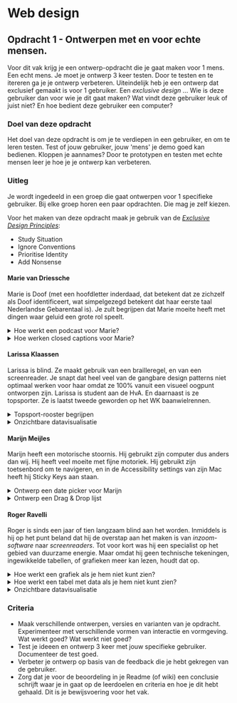 # Web design
## Opdracht 1 - Ontwerpen met en voor echte mensen.


Voor dit vak krijg je een ontwerp-opdracht die je gaat maken voor 1 mens. Een echt mens. Je moet je ontwerp 3 keer testen. Door te testen en te itereren ga je je ontwerp verbeteren. Uiteindelijk heb je een ontwerp dat exclusief gemaakt is voor 1 gebruiker. Een _exclusive design_ ... Wie is deze gebruiker dan voor wie je dit gaat maken? Wat vindt deze gebruiker leuk of juist niet? En hoe bedient deze gebruiker een computer?



### Doel van deze opdracht
Het doel van deze opdracht is om je te verdiepen in een gebruiker, en om te leren testen. Test of jouw gebruiker, jouw 'mens' je demo goed kan bedienen. Kloppen je aannames? Door te prototypen en testen met echte mensen leer je hoe je je ontwerp kan verbeteren.


### Uitleg
Je wordt ingedeeld in een groep die gaat ontwerpen voor 1 specifieke gebruiker. Bij elke groep horen een paar opdrachten. Die mag je zelf kiezen.

Voor het maken van deze opdracht maak je gebruik van de [_Exclusive Design Principles_](https://exclusive-design.vasilis.nl):

- Study Situation
- Ignore Conventions
- Prioritise Identity
- Add Nonsense


#### Marie van Driessche

Marie is Doof (met een hoofdletter inderdaad, dat betekent dat ze zichzelf als Doof identificeert, wat simpelgezegd betekent dat haar eerste taal Nederlandse Gebarentaal is). Je zult begrijpen dat Marie moeite heeft met dingen waar geluid een grote rol speelt.

<details>
<summary>Hoe werkt een podcast voor Marie?</summary>
<p>In een transcriptie gaat natuurlijk nogal wat nuance verloren. Maak een oplossing die minimaal net zo prettig is voor iemand die niet kan luisteren als voor iemand die wel kan luisteren.
</details>

<details>
<summary>Hoe werken closed captions voor Marie?</summary>
<p>Voor Marie gaat er enorm veel nuance verloren tijdens het kijken naar een film of een documentaire. Bij veel films worden closed captions aangeboden, maar die zijn zo neutraal als maar kan. Hoe zou je closed captions
</details>

#### Larissa Klaassen

Larissa is blind. Ze maakt gebruik van een brailleregel, en van een screenreader. Je snapt dat heel veel van de gangbare design patterns niet optimaal werken voor haar omdat ze 100% vanuit een visueel oogpunt ontworpen zijn. Larissa is student aan de HvA. En daarnaast is ze topsporter. Ze is laatst tweede geworden op het WK baanwielrennen. 

<details>
<summary>Topsport-rooster begrijpen</summary>
<p>Alle topwielrenners krijgen om de zoveel tijd een Excel sheet toegestuurd waarin alle trainingsschema’s staan. Dit is een uitgebreid, complex ding. En hij is *colour coded*. Je moet dus kunnen zien om hem te kunnen gebruiken. Dat kunnen jullie beter. Dus. Ontwerp een oplossing waardoor Larissa op een prettige en manier de relevante data kan gebruiken.
</details>

<details>
<summary>Onzichtbare datavisualisatie</summary>
<p>Sommigen van jullie hebben hiervoor gewerkt aan datavisualisaties. Prachtige produkten zijn daar uitgekomen. Maar hoe zouden die interactieve datavisualisaties werken en er uitzien als de doelgroep alleen bestond uit Larissa Klassen?
</details>

#### Marijn Meijles

Marijn heeft een motorische stoornis. Hij gebruikt zijn computer dus anders dan wij. Hij heeft veel moeite met fijne motoriek. Hij gebruikt zijn toetsenbord om te navigeren, en in de Accessibility settings van zijn Mac heeft hij Sticky Keys aan staan.

<details>
<summary>Ontwerp een date picker voor Marijn</summary>
<p>Hij reist veel met de trein, en hij moet van tevoren aangeven welke trein hij wil nemen zodat er iemand is om hem te helpen met zijn rolstoel. Date-pickers zijn over het algemeen priegelig, en niet ontworpen voor iemand die afhankelijk is van zijn toetsenbord?
</details>

<details>
<summary>Ontwerp een Drag & Drop lijst</summary>
<p>Hoe kun je een drag & drop lijst optimaliseren voor een gebruiker die afhankelijk is van zijn toetsenbord én motorisch gestoord is?
</details>

#### Roger Ravelli

Roger is sinds een jaar of tien langzaam blind aan het worden. Inmiddels is hij op het punt beland dat hij de overstap aan het maken is van *inzoom-software* naar *screenreaders*. Tot voor kort was hij een specialist op het gebied van duurzame energie. Maar omdat hij geen technische tekeningen, ingewikkelde tabellen, of grafieken meer kan lezen, houdt dat op.

<details>
<summary>Hoe werkt een grafiek als je hem niet kunt zien?</summary>
<p>Een goede grafiek kan in één oogopslag een verhaal vertellen. Maar hoe vertel je dat verhaal als er geen oogopslag is? 
</details>

<details>
<summary>Hoe werkt een tabel met data als je hem niet kunt zien?</summary>
<p>Voor Roger bevatten tabellen belangrijke informatie. Hij moet ze kunnen begrijpen. Een HTML-tabel is theoretisch toegankelijk te maken door de juiste attributen op te zetten. Maar hoe je een ingewikkelde tabel goed en liefst ook prettig bruikbaar maakt, dat is nog niet bekend.
</details>

<details>
<summary>Onzichtbare datavisualisatie</summary>
<p>Sommigen van jullie hebben hiervoor gewerkt aan datavisualisaties. Prachtige produkten zijn daar uitgekomen. Maar hoe zouden die interactieve datavisualisaties werken en er uitzien als de doelgroep alleen bestond uit Roger Ravelli?
</details>



### Criteria
- Maak verschillende ontwerpen, versies en varianten van je opdracht. Experimenteer met verschillende vormen van interactie en vormgeving. Wat werkt goed? Wat werkt niet goed?
- Test je ideeen en ontwerp 3 keer met jouw specifieke gebruiker. Documenteer de test goed.
- Verbeter je ontwerp op basis van de feedback die je hebt gekregen van de gebruiker.
- Zorg dat je voor de beoordeling in je Readme (of wiki) een conclusie schrijft waar je in gaat op de leerdoelen en criteria en hoe je dit hebt gehaald. Dit is je bewijsvoering voor het vak.
